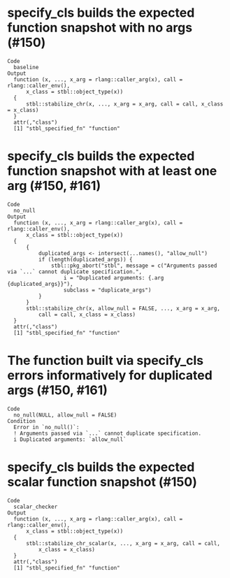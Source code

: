 # specify_cls builds the expected function snapshot with no args (#150)

    Code
      baseline
    Output
      function (x, ..., x_arg = rlang::caller_arg(x), call = rlang::caller_env(), 
          x_class = stbl::object_type(x)) 
      {
          stbl::stabilize_chr(x, ..., x_arg = x_arg, call = call, x_class = x_class)
      }
      attr(,"class")
      [1] "stbl_specified_fn" "function"         

# specify_cls builds the expected function snapshot with at least one arg (#150, #161)

    Code
      no_null
    Output
      function (x, ..., x_arg = rlang::caller_arg(x), call = rlang::caller_env(), 
          x_class = stbl::object_type(x)) 
      {
          {
              duplicated_args <- intersect(...names(), "allow_null")
              if (length(duplicated_args)) {
                  stbl::pkg_abort("stbl", message = c("Arguments passed via `...` cannot duplicate specification.", 
                      i = "Duplicated arguments: {.arg {duplicated_args}}"), 
                      subclass = "duplicate_args")
              }
          }
          stbl::stabilize_chr(x, allow_null = FALSE, ..., x_arg = x_arg, 
              call = call, x_class = x_class)
      }
      attr(,"class")
      [1] "stbl_specified_fn" "function"         

# The function built via specify_cls errors informatively for duplicated args (#150, #161)

    Code
      no_null(NULL, allow_null = FALSE)
    Condition
      Error in `no_null()`:
      ! Arguments passed via `...` cannot duplicate specification.
      i Duplicated arguments: `allow_null`

# specify_cls builds the expected scalar function snapshot (#150)

    Code
      scalar_checker
    Output
      function (x, ..., x_arg = rlang::caller_arg(x), call = rlang::caller_env(), 
          x_class = stbl::object_type(x)) 
      {
          stbl::stabilize_chr_scalar(x, ..., x_arg = x_arg, call = call, 
              x_class = x_class)
      }
      attr(,"class")
      [1] "stbl_specified_fn" "function"         

